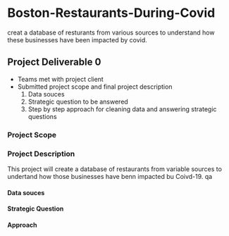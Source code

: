 # Boston-Restaurants-During-Covid
creat a database of resturants from various sources to understand how these businesses have been impacted by covid.

## Project Deliverable 0
- Teams met with project client
- Submitted project scope and  final project description
  1. Data souces
  2. Strategic question to be answered
  3. Step by step approach for cleaning data and answering strategic questions

### Project Scope

### Project Description
  This project will create a database of restaurants from variable sources to undertand how those businesses have benn impacted bu Coivd-19. qa
#### Data souces
#### Strategic Question
#### Approach
